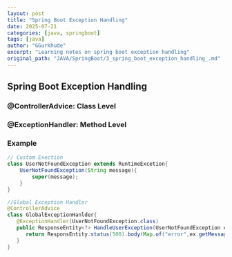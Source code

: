 ```yaml
---
layout: post
title: "Spring Boot Exception Handling"
date: 2025-07-21
categories: [java, springboot]
tags: [java]
author: "GGurkhude"
excerpt: "Learning notes on spring boot exception handling"
original_path: "JAVA/SpringBoot/3_spring_boot_exception_handling_.md"
---
```



## Spring Boot Exception Handling
### @ControllerAdvice: Class Level
### @ExceptionHandler: Method Level

### Example

```java
// Custom Exection
class UserNotFoundException extends RuntimeExcetion{
    UserNotFoundException(String message){
        super(message);
    }
}

//Global Exception Handler
@ControllerAdvice
class GlobalExceptionHanlder{
   @ExceptionHandler(UserNotFoundException.class)
   public ResponseEntity<?> HandleUserException(UserNotFoundException ex){
      return ResponsEntity.status(500).body(Map.of("error",ex.getMessage()));
   }
}
```